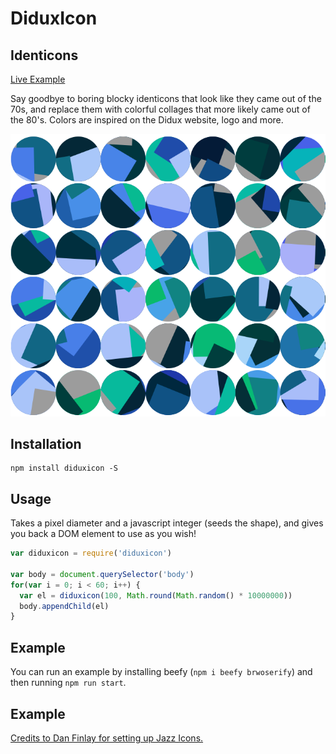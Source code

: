 # DiduxIcon
## Identicons

[Live Example](http://requirebin.com/?gist=64341df46d79cc72567417c022e9d0ee)

Say goodbye to boring blocky identicons that look like they came out of the 70s, and replace them with colorful collages that more likely came out of the 80's.
Colors are inspired on the Didux website, logo and more.

![example](./example.png)

## Installation

```
npm install diduxicon -S
```

## Usage

Takes a pixel diameter and a javascript integer (seeds the shape), and gives you back a DOM element to use as you wish!

```javascript
var diduxicon = require('diduxicon')

var body = document.querySelector('body')
for(var i = 0; i < 60; i++) {
  var el = diduxicon(100, Math.round(Math.random() * 10000000))
  body.appendChild(el)
}
```

## Example

You can run an example by installing beefy (`npm i beefy brwoserify`) and then running `npm run start`.

## Example

[Credits to Dan Finlay for setting up Jazz Icons.](https://github.com/danfinlay/jazzicon)